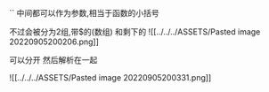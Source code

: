


`` 中间都可以作为参数,相当于函数的小括号

不过会被分为2组,带$的(数组) 和剩下的
![[../../../ASSETS/Pasted image 20220905200206.png]]

可以分开 然后解析在一起

![[../../../ASSETS/Pasted image 20220905200331.png]]